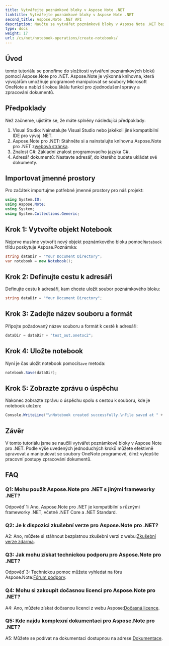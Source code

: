 ```yaml
---
title: Vytvářejte poznámkové bloky v Aspose Note .NET
linktitle: Vytvářejte poznámkové bloky v Aspose Note .NET
second_title: Aspose.Note .NET API
description: Naučte se vytvářet poznámkové bloky v Aspose Note .NET bez námahy. Zlepšete své pracovní postupy při zpracování dokumentů.
type: docs
weight: 17
url: /cs/net/notebook-operations/create-notebooks/
---
```

## Úvod

tomto tutoriálu se ponoříme do složitosti vytváření poznámkových bloků pomocí Aspose.Note pro .NET. Aspose.Note je výkonná knihovna, která vývojářům umožňuje programově manipulovat se soubory Microsoft OneNote a nabízí širokou škálu funkcí pro zjednodušení správy a zpracování dokumentů.

## Předpoklady

Než začneme, ujistěte se, že máte splněny následující předpoklady:

1. Visual Studio: Nainstalujte Visual Studio nebo jakékoli jiné kompatibilní IDE pro vývoj .NET.
2.  Aspose.Note pro .NET: Stáhněte si a nainstalujte knihovnu Aspose.Note pro .NET z[webová stránka](https://releases.aspose.com/note/net/).
3. Znalost C#: Základní znalost programovacího jazyka C#.
4. Adresář dokumentů: Nastavte adresář, do kterého budete ukládat své dokumenty.

## Importovat jmenné prostory

Pro začátek importujme potřebné jmenné prostory pro náš projekt:

```csharp
using System.IO;
using Aspose.Note;
using System;
using System.Collections.Generic;
```

## Krok 1: Vytvořte objekt Notebook

 Nejprve musíme vytvořit nový objekt poznámkového bloku pomocí`Notebook` třídu poskytuje Aspose.Poznámka:

```csharp
string dataDir = "Your Document Directory";
var notebook = new Notebook();
```

## Krok 2: Definujte cestu k adresáři

Definujte cestu k adresáři, kam chcete uložit soubor poznámkového bloku:

```csharp
string dataDir = "Your Document Directory";
```

## Krok 3: Zadejte název souboru a formát

Připojte požadovaný název souboru a formát k cestě k adresáři:

```csharp
dataDir = dataDir + "test_out.onetoc2";
```

## Krok 4: Uložte notebook

 Nyní je čas uložit notebook pomocí`Save` metoda:

```csharp
notebook.Save(dataDir);
```

## Krok 5: Zobrazte zprávu o úspěchu

Nakonec zobrazte zprávu o úspěchu spolu s cestou k souboru, kde je notebook uložen:

```csharp
Console.WriteLine("\nNotebook created successfully.\nFile saved at " + dataDir);
```

## Závěr

V tomto tutoriálu jsme se naučili vytvářet poznámkové bloky v Aspose Note pro .NET. Podle výše uvedených jednoduchých kroků můžete efektivně spravovat a manipulovat se soubory OneNote programově, čímž vylepšíte pracovní postupy zpracování dokumentů.

## FAQ

### Q1: Mohu použít Aspose.Note pro .NET s jinými frameworky .NET?

Odpověď 1: Ano, Aspose.Note pro .NET je kompatibilní s různými frameworky .NET, včetně .NET Core a .NET Standard.

### Q2: Je k dispozici zkušební verze pro Aspose.Note pro .NET?

 A2: Ano, můžete si stáhnout bezplatnou zkušební verzi z webu:[Zkušební verze zdarma](https://releases.aspose.com/).

### Q3: Jak mohu získat technickou podporu pro Aspose.Note pro .NET?

 Odpověď 3: Technickou pomoc můžete vyhledat na fóru Aspose.Note:[Fórum podpory](https://forum.aspose.com/c/note/28).

### Q4: Mohu si zakoupit dočasnou licenci pro Aspose.Note pro .NET?

 A4: Ano, můžete získat dočasnou licenci z webu Aspose:[Dočasná licence](https://purchase.aspose.com/temporary-license/).

### Q5: Kde najdu komplexní dokumentaci pro Aspose.Note pro .NET?

 A5: Můžete se podívat na dokumentaci dostupnou na adrese:[Dokumentace](https://reference.aspose.com/note/net/).


